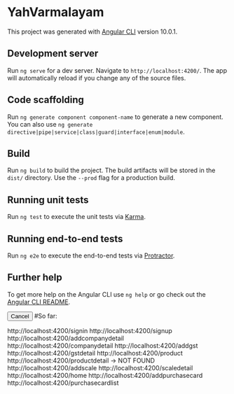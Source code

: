 # YahVarmalayam

This project was generated with [Angular CLI](https://github.com/angular/angular-cli) version 10.0.1.

## Development server

Run `ng serve` for a dev server. Navigate to `http://localhost:4200/`. The app will automatically reload if you change any of the source files.

## Code scaffolding

Run `ng generate component component-name` to generate a new component. You can also use `ng generate directive|pipe|service|class|guard|interface|enum|module`.

## Build

Run `ng build` to build the project. The build artifacts will be stored in the `dist/` directory. Use the `--prod` flag for a production build.

## Running unit tests

Run `ng test` to execute the unit tests via [Karma](https://karma-runner.github.io).

## Running end-to-end tests

Run `ng e2e` to execute the end-to-end tests via [Protractor](http://www.protractortest.org/).

## Further help

To get more help on the Angular CLI use `ng help` or go check out the [Angular CLI README](https://github.com/angular/angular-cli/blob/master/README.md).


<button class="btn btn-light btn-cancel" routerLink="/productdetail">
   Cancel
</button>
#So far:

http://localhost:4200/signin
http://localhost:4200/signup
http://localhost:4200/addcompanydetail
http://localhost:4200/companydetail
http://localhost:4200/addgst
http://localhost:4200/gstdetail
http://localhost:4200/product
http://localhost:4200/productdetail -> NOT FOUND
http://localhost:4200/addscale
http://localhost:4200/scaledetail
http://localhost:4200/home
http://localhost:4200/addpurchasecard 
http://localhost:4200/purchasecardlist
